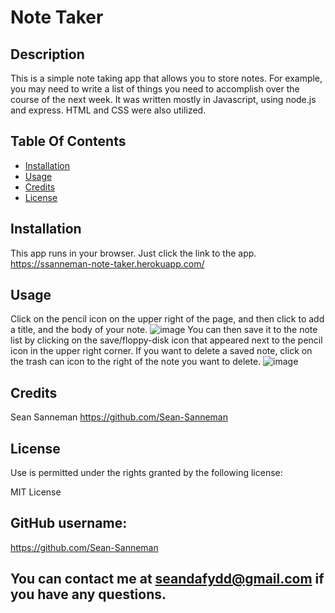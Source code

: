 # Note Taker

  ## Description

  This is a simple note taking app that allows you to store notes. For example, you may need to write a list of things you need to accomplish over the course of the next week. It was written mostly in Javascript, using node.js and express. HTML and CSS were also utilized.

  ## Table Of Contents

  * [Installation](#installation)
  * [Usage](#usage)
  * [Credits](#credits)
  * [License](#rights)
  

  ## Installation

  This app runs in your browser. Just click the link to the app. https://ssanneman-note-taker.herokuapp.com/

  ## Usage

  Click on the pencil icon on the upper right of the page, and then click to add a title, and the body of your note. 
  ![image](https://user-images.githubusercontent.com/64930571/89825559-a35a1580-db09-11ea-93f6-b08700c68173.png)
  You can then save it to the note list by clicking on the save/floppy-disk icon that appeared next to the pencil icon in the upper right corner. If you want to delete a saved note, click on the trash can icon to the right of the note you want to delete.
![image](https://user-images.githubusercontent.com/64930571/89825689-d2708700-db09-11ea-94fb-b6dfe6120528.png)
  ## Credits

  Sean Sanneman https://github.com/Sean-Sanneman

  ## License

  Use is permitted under the rights granted by the following license:

  MIT License

  ## GitHub username:
  https://github.com/Sean-Sanneman

  ## You can contact me at seandafydd@gmail.com if you have any questions.

